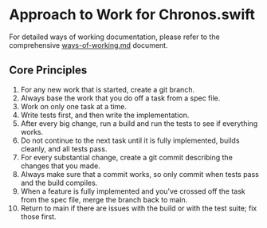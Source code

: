 # Approach to Work for Chronos.swift

For detailed ways of working documentation, please refer to the comprehensive [ways-of-working.md](./ways-of-working.md) document.

## Core Principles

1. For any new work that is started, create a git branch.
2. Always base the work that you do off a task from a spec file.
3. Work on only one task at a time.
4. Write tests first, and then write the implementation.
5. After every big change, run a build and run the tests to see if everything works.
6. Do not continue to the next task until it is fully implemented, builds cleanly, and all tests pass.
7. For every substantial change, create a git commit describing the changes that you made.
8. Always make sure that a commit works, so only commit when tests pass and the build compiles.
9. When a feature is fully implemented and you've crossed off the task from the spec file, merge the branch back to main.
10. Return to main if there are issues with the build or with the test suite; fix those first.
